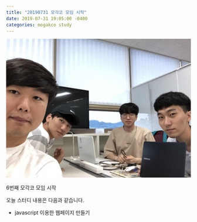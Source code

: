 ```yaml
---
title: "20190731 모각코 모임 시작"
date: 2019-07-31 19:05:00 -0400
categories: mogakco study
---
```


![study_20190731_01](/assets/images/mogakco_06/20190731_01.jpg)

6번째 모각코 모임 시작

오늘 스터디 내용은 다음과 같습니다.

- javascript 이용한 웹페이지 만들기
